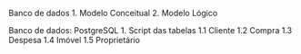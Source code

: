 Banco de dados
	1. Modelo Conceitual
	2. Modelo Lógico
	
Banco de dados: PostgreSQL
	1. Script das tabelas
	1.1 Cliente
	1.2 Compra
	1.3 Despesa
	1.4 Imóvel
	1.5 Proprietário
